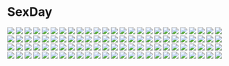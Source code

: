 # SexDay
![](https://konachan.com/jpeg/ab36e106de9c88dccb1212cf3b19d61a/Konachan.com%20-%20200339%20blush%20breasts%20cropped%20demon%20drink%20horns%20misaki_kurehito%20nipples%20original%20pointed_ears%20sake%20scan%20short_hair.jpg)
![](https://konachan.com/image/000c236bf8ef573cdf553bffded08bcf/Konachan.com%20-%20126821%20all_male%20blue_eyes%20blue_hair%20caco_%28fmym%29%20kaito%20male%20polychromatic%20scarf%20short_hair%20vocaloid%20water%20wet.jpg)
![](https://konachan.com/image/f9d74a0a14c0a1d97fb1a26b752c7933/Konachan.com%20-%2096807%20akemi_homura%20cum%20hato_haru%20mahou_shoujo_madoka_magica%20purple_eyes%20school_uniform%20white.jpg)
![](https://konachan.com/jpeg/6576659dbaec101ed1fe78d30424e59e/Konachan.com%20-%20170497%20aqua_eyes%20black_hair%20blue_hair%20brown_eyes%20green_eyes%20group%20long_hair%20ponytail%20red_hair%20ribbons%20short_hair%20skirt%20white%20white_hair%20yellow_eyes.jpg)
![](https://konachan.com/image/52cb8cf26979cf082b3f74dfebb766c8/Konachan.com%20-%2040147%20anthropomorphism%20homeworld%20tagme%20white.jpg)
![](https://konachan.com/jpeg/fd054a05d0c937fc1ec74b57c549c92d/Konachan.com%20-%2087035%20blonde_hair%20blood%20bulleta%20capcom%20darkstalkers%20dress%20gun%20tea_%28nakenashi%29%20weapon.jpg)
![](https://konachan.com/image/f6e27ad4c1640b20a5c57495f6813d62/Konachan.com%20-%2090868%20briefs_%28character%29%20merusuke%20panty_%26_stocking_with_garterbelt%20panty_%28character%29.jpg)
![](https://konachan.com/jpeg/73a411a58f5ce1c346a39847c14ab59e/Konachan.com%20-%2083828%20asou_sumire%20ef%20ef_a_fairy_tale_of_the_two%20glasses%20hayama_mizuki%20school_uniform%20skirt%20thighhighs%20zettai_ryouiki.jpg)
![](https://konachan.com/jpeg/7b07ca0f798a7f32f9d6ddd26247366b/Konachan.com%20-%20269346%20animal_ears%20azur_lane%20bandaid%20bed%20black_hair%20blush%20breasts%20catgirl%20fang%20icakhi%20mask%20navel%20nipples%20no_bra%20pussy%20red_eyes%20short_hair%20thighhighs.jpg)
![](https://konachan.com/image/4bc3d551090fb9dd025ada042aef5cc4/Konachan.com%20-%20302369%20animal_ears%20blush%20fang%20kz_oji%20long_hair%20navel%20original%20panties%20pink_hair%20underwear%20yellow_eyes.jpg)
![](https://konachan.com/image/b4b1316d3f4147716a8f05c221e47ae8/Konachan.com%20-%20166714%20green_hair%20mechagirl%20original%20palow%20red_eyes%20signed.jpg)
![](https://konachan.com/image/8f6729e764b2aed72bfa33e7325914a2/Konachan.com%20-%2055207%20open_shirt%20suzuhira_hiro%20tagme.jpg)
![](https://konachan.com/image/b8690e59898c632716a3e1afe38844b5/Konachan.com%20-%2047039%20bikini%20blonde_hair%20blue_eyes%20braids%20el_cazador_de_la_bruja%20ellis%20gun%20hat%20long_hair%20nadie%20purple_eyes%20red_hair%20short_hair%20sky%20swimsuit%20weapon.jpg)
![](https://konachan.com/jpeg/32758efcea002868bd7d15834559d294/Konachan.com%20-%20166644%20animal%20armor%20bird%20blonde_hair%20cross%20edenfox%20gun%20hat%20long_hair%20original%20pointed_ears%20red_eyes%20vampire%20weapon.jpg)
![](https://konachan.com/image/8bb011171a38fb5bffd2d93a2360e98f/Konachan.com%20-%2044361%20hoshino_yumemi%20komatsu_eiji%20planetarian.jpg)
![](https://konachan.com/jpeg/f3c93a8c056392cd4a4cea0073e0623d/Konachan.com%20-%208738%20cosplay%20da_capo%20izumi_konata%20lucky_star%20parody%20shirakawa_kotori%20vector.jpg)
![](https://konachan.com/jpeg/d119b7522e7041ee9fd793eb4160d0a1/Konachan.com%20-%20207073%202girls%20animal%20bat%20blonde_hair%20building%20dress%20flandre_scarlet%20hat%20red_eyes%20remilia_scarlet%20sky%20sunset%20touhou%20uu_uu_zan%20vampire%20wings%20wristwear.jpg)
![](https://konachan.com/image/8b5bb7b719ad7e4e891571f5c03b31e0/Konachan.com%20-%20266580%202girls%20blush%20bodysuit%20bondage%20gray_hair%20green_eyes%20navel%20original%20purinpu%20short_hair%20tentacles%20wet%20white_hair.jpg)
![](https://konachan.com/image/b8ba51005d827ab27330fbd8b5c599a0/Konachan.com%20-%20124025%20bed%20bicolored_eyes%20blonde_hair%20blush%20breasts%20censored%20long_hair%20nipples%20nude%20penis%20pussy%20sex%20yagisaka_seto.jpg)
![](https://konachan.com/image/9358f1a4ce7a86bcbaa964bd0b6042f0/Konachan.com%20-%2073999%20corticarte_apa_lagranges%20shinkyoku_soukai_polyphonica.jpg)
![](https://konachan.com/image/c411004c0238f9a23555c96ee13da5c8/Konachan.com%20-%2025551%20bicolored_eyes%20rozen_maiden%20suiseiseki.jpg)
![](https://konachan.com/jpeg/7bf61df3b4c376f5ef5fc6354ae86f89/Konachan.com%20-%20125750%202girls%20animal_ears%20blonde_hair%20blue_eyes%20blush%20choker%20foxgirl%20obiwan%20original%20panties%20pink_eyes%20pink_hair%20striped_panties%20tail%20underwear.jpg)
![](https://konachan.com/image/a8aa139e469420d242e8c11ed1dfb18b/Konachan.com%20-%20287732%20animal_ears%20ass%20bikini%20braids%20flat_chest%20foxgirl%20garter%20gray%20gray_hair%20hat%20hoodie%20navel%20original%20red_eyes%20signed%20suzuno_%28bookshelf%29%20swimsuit%20tail.jpg)
![](https://konachan.com/image/7b2a755b9a288ca1c1ea1a0dcefef548/Konachan.com%20-%2080703%202girls%20animal_ears%20braids%20brown_eyes%20catgirl%20gray_hair%20headband%20instrument%20kaenbyou_rin%20red_hair%20short_hair%20sugi%20touhou%20violin%20wristwear.jpg)
![](https://konachan.com/image/8595e077fd5578e24184622d0862559d/Konachan.com%20-%20193658%20bandage%20bell%20black_hair%20bow%20breasts%20christmas%20cleavage%20dress%20headdress%20jakoujika%20necklace%20original%20red_eyes%20sarashi%20stars%20underwear.jpg)
![](https://konachan.com/image/a323fd9121828d164887887b2ca9ea80/Konachan.com%20-%2057842%202girls%20blush%20brown_hair%20flowers%20kitajima_kaede%20kitajima_sara%20long_hair%20peko%20shoujo_ai%20sono_hanabira_ni_kuchizuke_wo%20wedding%20wedding_attire.jpg)
![](https://konachan.com/jpeg/8c4a36d82caa3bb35018cef3371952b7/Konachan.com%20-%2039413%20tagme.jpg)
![](https://konachan.com/jpeg/2145ab75e9b06178a4e48bf30e9b3454/Konachan.com%20-%20198439%20apron%20black_hair%20blush%20breasts%20cleavage%20game_cg%20himeno_towa%20long_hair%20minori%20naked_apron%20soreyori_no_prologue%20thighhighs%20yuzuna_hiyo.jpg)
![](https://konachan.com/image/3791a3920f82a958514debdd2f5d4310/Konachan.com%20-%2016868%20celestial_exploring%20kagaya.jpg)
![](https://konachan.com/jpeg/2776ab8e7da46a2666b3b72f3c8b8042/Konachan.com%20-%20250000%202girls%20blush%20brown_hair%20elbow_gloves%20gloves%20gray_hair%20green_eyes%20hanayome%20long_hair%20luo_tianyi%20twintails%20vocaloid%20vocaloid_china%20yuezheng_ling.jpg)
![](https://konachan.com/image/b2342d7a2dc4c2f21b2f062f99a65789/Konachan.com%20-%2059032%20all_male%20code_geass%20lelouch_lamperouge%20male.jpg)
![](https://konachan.com/image/5c4e511d9fa09112b7fae3d6fb845463/Konachan.com%20-%20100323%20aqua_eyes%20aqua_hair%20blush%20hatsune_miku%20kadomaki_shinnosuke%20thighhighs%20twintails%20vocaloid.jpg)
![](https://konachan.com/jpeg/04c94286bd42a7090cc911b3bcdd13d3/Konachan.com%20-%2078186%20breast_grab%20breasts%20cum%20itou_noiji%20nude%20school_uniform%20sex%20suzumiya_haruhi%20suzumiya_haruhi_no_yuutsu.jpg)
![](https://konachan.com/jpeg/7856e7b1bb39e811d82efff60e3bb229/Konachan.com%20-%2083640%20gumi%20hatsune_miku%20twintails%20vocaloid.jpg)
![](https://konachan.com/jpeg/df10a243a1f64b4fcef2c5f06192fd5f/Konachan.com%20-%2018578%20animal_ears%20catgirl%20dress%20purple_hair%20tagme%20tail%20water.jpg)
![](https://konachan.com/jpeg/354fd9759a40ac2c03f17bc8ba97fac8/Konachan.com%20-%20213192%20ass%20blonde_hair%20bloomers%20hewsack%20kawakami_mai%20kneehighs%20long_hair%20musaigen_no_phantom_world%20ponytail%20purple_eyes%20skintight%20white.jpg)
![](https://konachan.com/image/aaee000f7011e6d132708f509c89d8ba/Konachan.com%20-%2098809%20boots%20breasts%20cleavage%20clouds%20gun%20kz-kura%20red_hair%20sky%20tengen_toppa_gurren_lagann%20weapon%20yoko_littner.jpg)
![](https://konachan.com/jpeg/15ece112ef268baf0f4607b08ca5e13f/Konachan.com%20-%20239059%20aliasing%20anthropomorphism%20blush%20brown_hair%20drink%20food%20headband%20microphone%20rizihike%20see_through%20short_hair%20shorts%20thighhighs%20watermark%20yellow_eyes.jpg)
![](https://konachan.com/jpeg/335a36ccd07c3f564a07f9e04946b557/Konachan.com%20-%20260457%20animal_ears%20anthropomorphism%20azur_lane%20blonde_hair%20gloves%20long_hair%20sword%20tagme_%28artist%29%20uniform%20warspite_%28azur_lane%29%20water%20weapon.jpg)
![](https://konachan.com/image/0b1aeb29c8477fcc809cd6761b73b77a/Konachan.com%20-%20130550%20blush%20close%20feng%20game_cg%20hoshizora_e_kakaru_hashi%20koumoto_madoka%20purple_eyes%20purple_hair%20ryohka%20school_uniform.jpg)
![](https://konachan.com/jpeg/df1336d3b7037db69983ebe9ba47e3c0/Konachan.com%20-%20298012%20animal_ears%20blue_eyes%20blush%20breasts%20catgirl%20cleavage%20green_hair%20japanese_clothes%20kochiya_sanae%20long_hair%20miko%20miyakoto%20skirt%20tail%20tie%20touhou.jpg)
![](https://konachan.com/jpeg/3673ebca07ab9b448c06d17d848ba0f3/Konachan.com%20-%20251285%20blue_eyes%20breasts%20cleavage%20gray_hair%20imouto_sae_ireba_ii.%20kani_nayuta%20kantoku%20kneehighs%20long_hair%20microphone%20ponytail%20skirt%20third-party_edit%20wink.jpg)
![](https://konachan.com/image/830c5ab80933411a66eff98d36cd01f6/Konachan.com%20-%20141946%20kitazinger%20monochrome%20rumia%20silhouette%20touhou.jpg)
![](https://konachan.com/image/3e010a2cd3e24f51773051274e5514c4/Konachan.com%20-%2012285%20christmas%20rio%20super_blackjack.jpg)
![](https://konachan.com/jpeg/5a2a0783d1e6df4ce5067b94bb289d7d/Konachan.com%20-%2065097%20bra%20fumio%20hoshiuta%20open_shirt%20panties%20pantyhose%20skirt%20skirt_lift%20underwear.jpg)
![](https://konachan.com/image/31c190b28e62c50c458c1d2919c41a93/Konachan.com%20-%2070284%20headphone_%2B_musume%20headphones.jpg)
![](https://konachan.com/jpeg/2f8a4fc0199eb97616176f251962fd87/Konachan.com%20-%20208829%20aircraft%20animal%20bandage%20bat%20bird%20building%20city%20demon%20group%20halloween%20hat%20horns%20lack%20moon%20original%20owl%20sky%20spear%20staff%20weapon%20wings%20witch_hat.jpg)
![](https://konachan.com/image/a4ea8ae3205ff800a2ca4984ea319d26/Konachan.com%20-%2032205%20evangeline_a_k_mcdowell%20karakuri_chachamaru%20mahou_sensei_negima.jpg)
![](https://konachan.com/image/85f78f7c544e86e931ab71c531522543/Konachan.com%20-%20170320%20blue_eyes%20blue_hair%20bow%20madobe_nanami%20microsoft%20os-tan%20short_hair%20skirt%20thighhighs%20windows%20wink%20zoom_layer.jpg)
![](https://konachan.com/jpeg/de368934eede93f4681d37fb8ce67e45/Konachan.com%20-%206142%20bokusatsu_tenshi_dokuro-chan%20dokuro.jpg)
![](https://konachan.com/image/ddc40b6aa15c47f07309fdbfd6b4e76b/Konachan.com%20-%20176023%20a4size%20landscape%20nobody%20original%20scenic%20water%20watermark.jpg)
![](https://konachan.com/jpeg/9aa8f4248eb89a2ef4be0f8e7d647abc/Konachan.com%20-%20123301%20blonde_hair%20game_cg%20kazamatsuri_mana%20manatsu_no_yoru_no_yuki_monogatari%20mikeou%20panties%20sport%20tennis%20twintails%20underwear%20wet.jpg)
![](https://konachan.com/jpeg/8fda82327d6fb5eb2bc6a78da39b418a/Konachan.com%20-%20218691%20ass%20black_hair%20green_eyes%20kitani_sai%20kneehighs%20long_hair%20original%20panties%20pussy%20pussy_juice%20school_uniform%20underwear%20white.jpg)
![](https://konachan.com/image/6b8edfc9c868887d479bb111acf570cc/Konachan.com%20-%2052869%20breasts%20hayate_no_gotoku%20maria_%28hayate_no_gotoku%29%20taka_tony.jpg)
![](https://konachan.com/jpeg/014f52bdd78dc04c04a5b394563f8e1d/Konachan.com%20-%2090536%20blood%20brown_hair%20close%20game_cg%20male%20rui_wa_tomo_wo_yobu%20saeki_hokuto%20school_uniform%20trap%20wakutsu_tomo%20yellow_eyes.jpg)
![](https://konachan.com/image/cbe399ac59115d2aa4ccc7286f6611f5/Konachan.com%20-%2044542%20brown_hair%20green_eyes%20skirt%20thighhighs%20tsubasa_reservoir_chronicle.jpg)
![](https://konachan.com/jpeg/dbb8daaa42f01ba83cd3ef2e6da2dfe2/Konachan.com%20-%2053846%20aqua_eyes%20blonde_hair%20kagamine_rin%20school_swimsuit%20short_hair%20swimsuit%20vocaloid.jpg)
![](https://konachan.com/image/e2867e4eb4af418a27e8f745704637f6/Konachan.com%20-%20137917%20cropped%20dengeki_moeoh%20exit_tunes%20headphones%20purple_eyes%20techgirl%20tsurusaki_takahiro%20white_hair.jpg)
![](https://konachan.com/image/f4c18ec2d782b3ae7b3cb6da909b4ba7/Konachan.com%20-%20132816%20braids%20gray_hair%20izayoi_sakuya%20knife%20maid%20red_eyes%20scarf%20short_hair%20thighhighs%20touhou%20xefy.jpg)
![](https://konachan.com/image/bd6b5ca8379ef3af30c794b006b76875/Konachan.com%20-%20195761%20aqua_eyes%20aqua_hair%20gogatsu_no_renkyuu%20hatsune_miku%20headphones%20long_hair%20robot%20vocaloid.jpg)
![](https://konachan.com/image/9c1eb7887f4945976445cad7d5ac4ac0/Konachan.com%20-%20173090%20black_hair%20blue_hair%20cape%20cherriuki%20choker%20gloves%20kyuubee%20long_hair%20pantyhose%20pink_eyes%20pink_hair%20red_hair%20short_hair%20thighhighs%20tomoe_mami%20watermark.jpg)
![](https://konachan.com/jpeg/b9f8c79cb8e5edcacff3008204e90577/Konachan.com%20-%20200711%20blonde_hair%20bow%20food%20fruit%20green_eyes%20hina_ichigo%20lolita_fashion%20lyiet%20rozen_maiden%20strawberry%20watermark.jpg)
![](https://konachan.com/image/d28323343e8a2e30fc5ee184bf7d8db4/Konachan.com%20-%20139619%20close%20idolmaster%20shijou_takane.jpg)
![](https://konachan.com/image/0f4593306d301049c57de1dc460e11ef/Konachan.com%20-%20106257%20dlei%20green_hair%20gumi%20hat%20panda_hero_%28vocaloid%29%20pink_hair%20vocaloid.jpg)
![](https://konachan.com/image/89099a81125a1c947c6d0265d74249bd/Konachan.com%20-%20203543%202girls%20anthropomorphism%20barefoot%20black%20dress%20horns%20kantai_collection%20long_hair%20miwa_shirow%20polychromatic%20red_eyes%20seaport_hime%20white_hair.jpg)
![](https://konachan.com/jpeg/b158febf37c9d1a15255084b89efb5bb/Konachan.com%20-%20187171%20apron%20ass%20ayase_hazuki%20blush%20breasts%20censored%20game_cg%20green_eyes%20kamidere%20long_hair%20naked_apron%20nipples%20orange_hair%20pussy%20tokunaga_hoshino.jpg)
![](https://konachan.com/image/ee85f59c9bb97242d077563496d95467/Konachan.com%20-%20159796%20black_hair%20brown_hair%20combat_vehicle%20grass%20group%20maruyama_saki%20neogeon%20oono_aya%20sakaguchi_karina%20sawa_azusa%20utsugi_yuuki%20yamagou_ayumi.jpg)
![](https://konachan.com/image/597ecda01eae21dfc63702a3c8ff2141/Konachan.com%20-%20100337%20aqua_hair%20hatsune_miku%20sazanami_shione%20twintails%20vocaloid.jpg)
![](https://konachan.com/image/b769307d92aa2038dfe5d5b42a877160/Konachan.com%20-%20159764%20akabane_daisuke%20drink%20food%20goggles%20group%20gumi%20hatsune_miku%20kagamine_len%20kagamine_rin%20kaito%20kamui_gakupo%20male%20megurine_luka%20meiko%20microphone%20vocaloid.jpg)
![](https://konachan.com/jpeg/f513f3b1956c8636a35fce5abb5c57ef/Konachan.com%20-%20257452%20asami_asami%20blue_hair%20bra%20breast_hold%20breasts%20fujisaki_haruka%20game_cg%20hibiki_works%20long_hair%20natural_vacation%20purple_eyes%20rain%20underwear%20water%20wet.jpg)
![](https://konachan.com/jpeg/52ed5224fc50c38a9edf16687b67193c/Konachan.com%20-%20253405%20anastasia_%28idolmaster%29%20annin_doufu%20aqua_eyes%20cape%20clouds%20collar%20dress%20gloves%20gray_hair%20idolmaster%20night%20short_hair%20sky%20stairs%20tree.jpg)
![](https://konachan.com/image/4c59c8cbbcbd55c7ba879a7b316f3bcf/Konachan.com%20-%20252394%20okuto%20original.jpg)
![](https://konachan.com/image/d9663f09e84ff71a0fc8f8861ffe6de4/Konachan.com%20-%2089343%20blue_hair%20dress%20hat%20hinanawi_tenshi%20nagae_iku%20purple_hair%20touhou%20white%20yoshi_tama.jpg)
![](https://konachan.com/jpeg/08319c5aa6a1c063c757dd697c25f156/Konachan.com%20-%20148628%20bodysuit%20brown_hair%20eyepatch%20long_hair%20neon_genesis_evangelion%20skintight%20soryu_asuka_langley%20white%20zombie_neko.jpg)
![](https://konachan.com/image/b5a06dbe42f4bd7959a37f497e989d32/Konachan.com%20-%20206550%20clouds%20ichimiya_%28araintell%29%20scenic%20train%20tree.jpg)
![](https://konachan.com/image/704eaba9abf9ad0b9f09cab5f7bfeb2e/Konachan.com%20-%20116985%20queen%27s_gate%20soul_calibur%20tagme%20taki.jpg)
![](https://konachan.com/jpeg/5fb8939b4057ed15dee5e6ea28fa317f/Konachan.com%20-%20285889%202girls%20animal_ears%20anthropomorphism%20azur_lane%20barefoot%20catgirl%20dress%20filings_%28ailuo_c%29%20foxgirl%20long_hair%20purple_hair%20red_eyes%20short_hair%20water.jpg)
![](https://konachan.com/jpeg/34950e543517181e98ef241826d7c963/Konachan.com%20-%2092219%20all-time%20blue_hair%20censored%20futsu_janai%20game_cg%20handjob%20penis%20pink_eyes%20suzuhara_hitomi.jpg)
![](https://konachan.com/image/84825df4f79045dd39e23d6753c08b8c/Konachan.com%20-%20213259%202girls%20animal%20aqua_eyes%20aqua_hair%20blue_eyes%20boots%20bow%20dress%20kafuu_chino%20long_hair%20magic%20night%20ponytail%20rabbit%20thighhighs%20twintails%20white_hair.jpg)
![](https://konachan.com/image/22d631a2dfe256279602f766fa56fd4a/Konachan.com%20-%2059017%20gloves%20gun%20kobayakawa_miyuki%20police%20police_uniform%20taiho_shichauzo%20weapon.jpg)
![](https://konachan.com/jpeg/c0f00f45ede8bd48d1723bc4a89db98a/Konachan.com%20-%20224624%20amatsu_sasha%20any%20dress%20game_cg%20hug%20natsu_no_majo_no_parade%20wonder_fool.jpg)
![](https://konachan.com/image/b0ee17c00e509c073a48e6476f765368/Konachan.com%20-%20286192%20armor%20bodysuit%20breasts%20cameltoe%20gloves%20headdress%20long_hair%20magic%20male%20original%20purple_eyes%20see_through%20sideboob%20skintight%20thighhighs%20weapon.jpg)
![](https://konachan.com/jpeg/1bf39de8cf40449d43ef2b887a2df29b/Konachan.com%20-%2020326%20hayase_mina%20sexfriend%20vector.jpg)
![](https://konachan.com/jpeg/1f19f5f7120a1adb2a2ba5ea20079bf0/Konachan.com%20-%20272247%20blue_hair%20braids%20chain%20fukai_ryousuke%20hat%20idolmaster%20idolmaster_cinderella_girls%20long_hair%20navel%20ninomiya_asuka%20orange_hair%20purple_eyes%20shorts%20signed.jpg)
![](https://konachan.com/image/1130805da15cbabb01f2dd2ce67cd81d/Konachan.com%20-%2069193%20durarara%21%21%20heiwajima_shizuo%20jpeg_artifacts%20orihara_izaya.jpg)
![](https://konachan.com/jpeg/108d14313f68a0cb92e8e3520b2cb735/Konachan.com%20-%20237422%20blush%20braids%20breasts%20brown_eyes%20brown_hair%20dress%20long_hair%20nipples%20no_bra%20open_shirt%20sword_art_online%20white%20yuuki_asuna%20zekkyon.jpg)
![](https://konachan.com/image/655e66553df9e1fee00bce7d147fbeeb/Konachan.com%20-%20299443%202girls%20anthropomorphism%20bath%20blue_eyes%20breasts%20cropped%20kemono_friends%20long_hair%20mo23%20nipples%20nude%20onsen%20towel%20walrus_%28kemono_friends%29%20water.jpg)
![](https://konachan.com/image/9b03ab8a581b81515e038675d5f78905/Konachan.com%20-%20160234%20carla_jaeger%20eren_jaeger%20shingeki_no_kyojin%20vivian_xiaoren.jpg)
![](https://konachan.com/image/511f20f7caa04575c116c259f8c5db9c/Konachan.com%20-%2016838%20hiiragi_kagami%20hiiragi_tsukasa%20izumi_konata%20lucky_star%20takara_miyuki.jpg)
![](https://konachan.com/jpeg/e6d22ee8471f0b7a4bfe42711f1fc175/Konachan.com%20-%20156563%20animal_ears%20brown_hair%20cape%20dragon%20eyepatch%20fire%20gloves%20green_hair%20horns%20original%20pointed_ears%20red_eyes%20saberiii%20sword%20tail%20weapon%20yellow_eyes.jpg)
![](https://konachan.com/image/1a89bc06513380606a7c75417409ee87/Konachan.com%20-%2013535%20artoria_pendragon_%28all%29%20fate_%28series%29%20fate_stay_night%20fujimura_taiga%20matou_sakura%20saber.jpg)
![](https://konachan.com/image/595557e94730d196d93d33bf13836e72/Konachan.com%20-%20241009%205240mosu%20blush%20food%20gabriel_dropout%20ice_cream%20kneehighs%20park%20purple_eyes%20red_hair%20satanichia_kurumizawa_mcdowell%20school_uniform%20short_hair%20skirt%20tie.jpg)
![](https://konachan.com/image/8302a3a8cff27572688a039f1e5247cb/Konachan.com%20-%2089417%20green%20jq%20landscape%20scenic%20the_matrix.jpg)
![](https://konachan.com/image/8ae3c44c98d64e8298fcc05faf8d88bf/Konachan.com%20-%20115022%20gym_uniform%20male%20original%20trap%20yuki18r.jpg)
![](https://konachan.com/image/93910c6ad92b5579697fb864d10a6696/Konachan.com%20-%20124520%20blue_eyes%20blue_hair%20gia%20mecha%20original%20shorts.jpg)
![](https://konachan.com/image/797aef9117d631b18fdce5da28901e2e/Konachan.com%20-%20159990%202girls%20flowers%20hieda_no_akyuu%20japanese_clothes%20onozuka_komachi%20petals%20scythe%20touhou%20weapon%20zounose.jpg)
![](https://konachan.com/image/b47da8320a113d9cda721c1f97fb7cb7/Konachan.com%20-%20281111%20aliasing%20blonde_hair%20blush%20bones%20boots%20dress%20flowers%20green_eyes%20lolita_fashion%20long_hair%20panties%20petals%20shadowverse%20skull%20twintails%20underwear.jpg)
![](https://konachan.com/image/ba77e330a02e303ef5c5c728bc8436bb/Konachan.com%20-%20159673%20all_male%20animal%20bird%20duck%20earth%20fish%20glasses%20haru_%28tsuritama%29%20male%20planet%20sanada_yuki%20school_uniform%20tapioca%20tsuritama%20underwater%20usami_natsuki%20water.jpg)
![](https://konachan.com/image/ac48d158805a42c52700a63af1c9d429/Konachan.com%20-%2031669%20bed%20blue_hair%20blush%20bra%20favorite%20game_cg%20green_eyes%20happy_margaret%21%20kokonoka%20nishinomiya_shizuru%20panties%20underwear%20wink.jpg)
![](https://konachan.com/image/ef7e04020a86e62cf9f87b540447cbb6/Konachan.com%20-%20246440%20ass%20bike_shorts%20blonde_hair%20fate_grand_order%20fate_%28series%29%20glasses%20mysterious_heroine_x%20shimeji_nameko%20short_hair%20shorts%20yellow_eyes.jpg)
